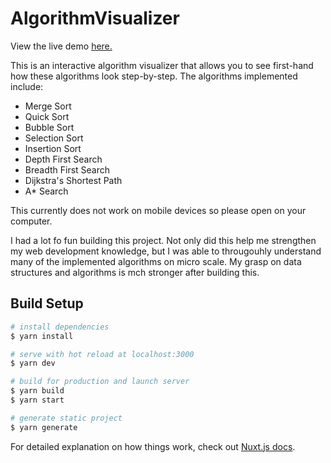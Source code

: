 # AlgorithmVisualizer

View the live demo [here.](https://zaidsbaghal.github.io/Algorithm-Visualizer/)

This is an interactive algorithm visualizer that allows you to see first-hand how these algorithms look step-by-step. 
The algorithms implemented include: 

* Merge Sort
* Quick Sort
* Bubble Sort
* Selection Sort
* Insertion Sort
* Depth First Search
* Breadth First Search
* Dijkstra's Shortest Path 
* A* Search

This currently does not work on mobile devices so please open on your computer.

I had a lot fo fun building this project. Not only did this help me strengthen my web development knowledge, but I was able to througouhly understand many of the implemented algorithms on micro scale. My grasp on data structures and algorithms is mch stronger after building this. 

## Build Setup

```bash
# install dependencies
$ yarn install

# serve with hot reload at localhost:3000
$ yarn dev

# build for production and launch server
$ yarn build
$ yarn start

# generate static project
$ yarn generate
```

For detailed explanation on how things work, check out [Nuxt.js docs](https://nuxtjs.org).
